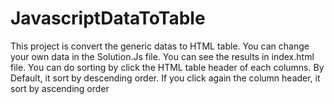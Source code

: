 # JavascriptDataToTable

This project is convert the generic datas to HTML table. You can change your own data in the Solution.Js file. You can see the results in index.html file.
You can do sorting by click the HTML table header of each columns.
By Default, it sort by descending order.
If you click again the column header, it sort by ascending order
